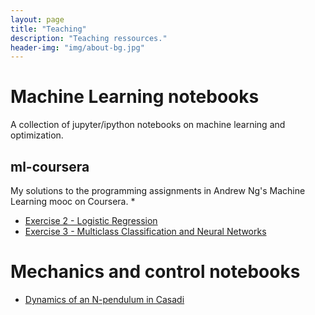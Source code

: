 ```yaml
---
layout: page
title: "Teaching"
description: "Teaching ressources."
header-img: "img/about-bg.jpg"
---
```




Machine Learning notebooks
============

A collection of jupyter/ipython notebooks on machine learning and optimization.

ml-coursera
-----------------
My solutions to the programming assignments in Andrew Ng's Machine Learning mooc on Coursera.
* 
* [Exercise 2 - Logistic Regression](http://nbviewer.jupyter.org/github/blumenta/machine-learning-notebooks/blob/master/ml-coursera/ex2-logistic-regression/ex2-logistic-regression.ipynb)
* [Exercise 3 - Multiclass Classification and Neural Networks](http://nbviewer.jupyter.org/github/blumenta/machine-learning-notebooks/blob/master/ml-coursera/ex3-multiclass-classification-and-neural-networks/ex3.ipynb)

Mechanics and control notebooks
=================

* [Dynamics of an N-pendulum in Casadi](http://nbviewer.jupyter.org/github/blumenta/mechanics-control-notebooks/blob/master/casadi-notebooks/dynamics-of-an-N-pendulum.ipynb)

